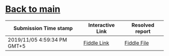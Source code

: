 # [Back to main](https://github.com/glaghari/database-assignement-2019)
|Submission Time stamp          | Interactive Link                                                                              | Resolved report                                                                              |
| ----------------------------- | --------------------------------------------------------------------------------------------- | -------------------------------------------------------------------------------------------- |
| 2019/11/05 4:59:34 PM GMT+5 | [Fiddle Link](https://dbfiddle.uk/?rdbms=oracle_11.2&fiddle=4b3404ffe9598ad6fb2499b4575149d2) | [Fiddle File](processed/csm-119/4b3404ffe9598ad6fb2499b4575149d2.md) |
